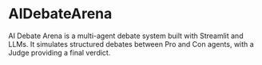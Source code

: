 # AIDebateArena
AI Debate Arena is a multi-agent debate system built with Streamlit and LLMs. It simulates structured debates between Pro and Con agents, with a Judge providing a final verdict.
